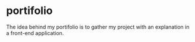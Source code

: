 # portifolio
The idea behind my portifolio is to gather my project with an explanation in a front-end application.
